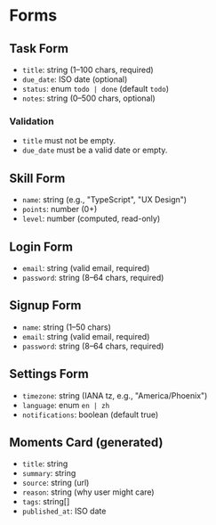 # Forms

## Task Form
- `title`: string (1–100 chars, required)
- `due_date`: ISO date (optional)
- `status`: enum `todo | done` (default `todo`)
- `notes`: string (0–500 chars, optional)

### Validation
- `title` must not be empty.
- `due_date` must be a valid date or empty.

## Skill Form
- `name`: string (e.g., "TypeScript", "UX Design")
- `points`: number (0+)
- `level`: number (computed, read-only)

## Login Form
- `email`: string (valid email, required)
- `password`: string (8–64 chars, required)

## Signup Form
- `name`: string (1–50 chars)
- `email`: string (valid email, required)
- `password`: string (8–64 chars, required)

## Settings Form
- `timezone`: string (IANA tz, e.g., "America/Phoenix")
- `language`: enum `en | zh`
- `notifications`: boolean (default true)

## Moments Card (generated)
- `title`: string
- `summary`: string
- `source`: string (url)
- `reason`: string (why user might care)
- `tags`: string[]
- `published_at`: ISO date
